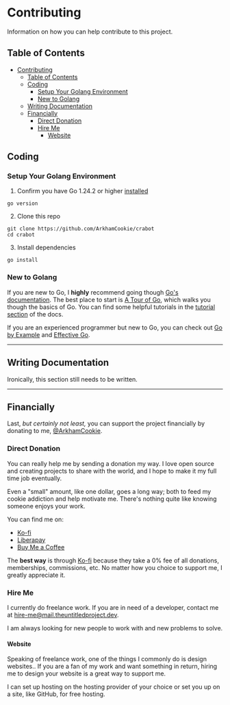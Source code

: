 <!-- markdownlint-disable MD029 -->
# Contributing

Information on how you can help contribute to this project.

## Table of Contents

- [Contributing](#contributing)
  - [Table of Contents](#table-of-contents)
  - [Coding](#coding)
    - [Setup Your Golang Environment](#setup-your-golang-environment)
    - [New to Golang](#new-to-golang)
  - [Writing Documentation](#writing-documentation)
  - [Financially](#financially)
    - [Direct Donation](#direct-donation)
    - [Hire Me](#hire-me)
      - [Website](#website)

## Coding

### Setup Your Golang Environment

1. Confirm you have Go 1.24.2 or higher [installed](https://go.dev/doc/install)

  ```shell
  go version
  ```

2. Clone this repo

  ```shell
  git clone https://github.com/ArkhamCookie/crabot
  cd crabot
  ```

3. Install dependencies

  ```shell
  go install
  ```

### New to Golang

If you are new to Go, I **highly** recommend going though [Go's documentation](https://go.dev/doc/).
The best place to start is [A Tour of Go](https://go.dev/tour/),
which walks you though the basics of Go.
You can find some helpful tutorials in the [tutorial section](https://go.dev/doc/tutorial/) of the docs.

If you are an experienced programmer but new to Go, you can check out [Go by Example](https://gobyexample.com) and [Effective Go](https://go.dev/doc/effective_go).

---

## Writing Documentation

Ironically, this section still needs to be written.

<!-- ### [markdownlint](https://github.com/DavidAnson/markdownlint) Tool -->

---

## Financially

Last, *but certainly not least,* you can support the project financially by donating to me, [@ArkhamCookie](https://github.com/ArkhamCookie).

### Direct Donation

You can really help me by sending a donation my way.
I love open source and creating projects to share with the world,
and I hope to make it my full time job eventually.

Even a "small" amount, like one dollar, goes a long way;
both to feed my cookie addiction and help motivate me.
There's nothing quite like knowing someone enjoys your work.

You can find me on:

- [Ko-fi](https://ko-fi.com/ArkhamCookie)
- [Liberapay](https://liberapay.com/ArkhamCookie)
- [Buy Me a Coffee](https://buymeacoffee.com/arkhamcookie)

The **best way** is through [Ko-fi](https://ko-fi.com/ArkhamCookie) because they take a 0% fee of all donations, memberships, commissions, etc.
No matter how you choice to support me, I greatly appreciate it.

### Hire Me

I currently do freelance work.
If you are in need of a developer,
contact me at [hire-me@mail.theuntitledproject.dev](mailto:hire-me@mail.theuntitledproject.dev).

I am always looking for new people to work with and new problems to solve.

#### Website

Speaking of freelance work, one of the things I commonly do is design websites..
If you are a fan of my work and want something in return,
hiring me to design your website is a great way to support me.

I can set up hosting on the hosting provider of your choice
or set you up on a site, like GitHub, for free hosting.
